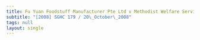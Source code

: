 ```yaml
---
title: Fu Yuan Foodstuff Manufacturer Pte Ltd v Methodist Welfare Services
subtitle: "[2008] SGHC 179 / 20\_October\_2008"
tags: null
layout: single
---
```


